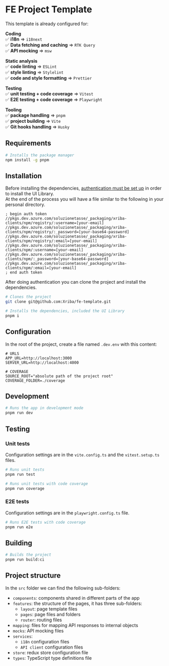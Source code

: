 # FE Project Template

This template is already configured for:

**Coding**<br>
&#x2705; **i18n** => `i18next`<br>
&#x2705; **Data fetching and caching** => `RTK Query`<br>
&#x2705; **API mocking** => `msw`<br>

**Static analysis**<br>
&#x2705; **code linting** => `ESLint`<br>
&#x2705; **style linting** => `Stylelint`<br>
&#x2705; **code and style formatting** => `Prettier`<br>

**Testing**<br>
&#x2705; **unit testing + code coverage** => `Vitest`<br>
&#x2705; **E2E testing + code coverage** => `Playwright`<br>

**Tooling**<br>
&#x2705; **package handling** => `pnpm`<br>
&#x2705; **project building** => `Vite`<br>
&#x2705; **Git hooks handling** => `Husky`<br>

## Requirements

```bash
# Installs the package manager
npm install -g pnpm
```

## Installation
Before installing the dependencies, [authentication must be set up](https://docs.microsoft.com/en-us/azure/devops/artifacts/get-started-npm?view=azure-devops&tabs=Windows#set-up-authentication-on-your-development-machine) in order to install the UI Library.<br>
At the end of the process you will have a file similar to the following in your personal directory.

```config
; begin auth token
//pkgs.dev.azure.com/soluzionetasse/_packaging/xriba-clients/npm/registry/:username=[your-email]
//pkgs.dev.azure.com/soluzionetasse/_packaging/xriba-clients/npm/registry/:_password=[your-base64-password]
//pkgs.dev.azure.com/soluzionetasse/_packaging/xriba-clients/npm/registry/:email=[your-email]
//pkgs.dev.azure.com/soluzionetasse/_packaging/xriba-clients/npm/:username=[your-email]
//pkgs.dev.azure.com/soluzionetasse/_packaging/xriba-clients/npm/:_password=[your-base64-password]
//pkgs.dev.azure.com/soluzionetasse/_packaging/xriba-clients/npm/:email=[your-email]
; end auth token
```

After doing authentication you can clone the project and install the dependencies.

```bash
# Clones the project
git clone git@github.com:Xriba/fe-template.git

# Installs the dependencies, included the UI Library
pnpm i
```

## Configuration

In the root of the project, create a file named `.dev.env` with this content:

```dotenv
# URLS
APP_URL=http://localhost:3000
SERVER_URL=http://localhost:4000

# COVERAGE
SOURCE_ROOT="absolute path of the project root"
COVERAGE_FOLDER=./coverage
```

## Development

```bash
# Runs the app in development mode
pnpm run dev
```

## Testing

### Unit tests

Configuration settings are in the `vite.config.ts` and the
`vitest.setup.ts` files.

```bash
# Runs unit tests
pnpm run test

# Runs unit tests with code coverage
pnpm run coverage
```

### E2E tests

Configuration settings are in the `playwright.config.ts` file.

```bash
# Runs E2E tests with code coverage
pnpm run e2e
```

## Building

```bash
# Builds the project
pnpm run build:ci
```
## Project structure
In the `src` folder we can find the following sub-folders:
- `components`: components shared in different parts of the app
- `features`: the structure of the pages, it has three sub-folders:
  - `layout`: page template files
  - `pages`: page files and folders
  - `router`: routing files
- `mapping`: files for mapping API responses to internal objects
- `mocks`: API mocking files
- `services`:
  - `i18n` configuration files
  - `API client` configuration files
- `store`: redux store configuration file
- `types`: TypeScript type definitions file
